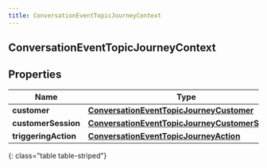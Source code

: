 ```yaml
---
title: ConversationEventTopicJourneyContext
---
```

## ConversationEventTopicJourneyContext


## Properties

| Name | Type | Description | Notes |
| ------------ | ------------- | ------------- | ------------- |
| **customer** | [**ConversationEventTopicJourneyCustomer**](ConversationEventTopicJourneyCustomer.html) |  |  [optional] |
| **customerSession** | [**ConversationEventTopicJourneyCustomerSession**](ConversationEventTopicJourneyCustomerSession.html) |  |  [optional] |
| **triggeringAction** | [**ConversationEventTopicJourneyAction**](ConversationEventTopicJourneyAction.html) |  |  [optional] |
{: class="table table-striped"}



